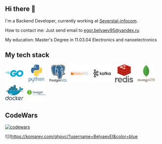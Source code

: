 ## Hi there 👋
I'm a Backend Developer, currently working at [Severstal-infocom](https://it.severstal.com/).

How to contact me: Just send email to [egor.belyaev95@yandex.ru](mailto:egor.belyaev95@yandex.ru)

My education: Master's Degree in 11.03.04 Electronics and nanoelectronics

## My tech stack

<img src="https://github.com/devicons/devicon/blob/master/icons/go/go-original-wordmark.svg" title="Go" alt="Go" width="60" height="60"/> &nbsp; 
<img src="https://github.com/devicons/devicon/blob/master/icons/python/python-original-wordmark.svg" width="60" height="60"/> &nbsp; 
<img src="https://github.com/devicons/devicon/blob/master/icons/postgresql/postgresql-original-wordmark.svg" width="60" height="60"/> &nbsp; 
<img src="https://github.com/devicons/devicon/blob/master/icons/rabbitmq/rabbitmq-original-wordmark.svg" width="60" height="60"/> &nbsp;
<img src="https://github.com/devicons/devicon/blob/master/icons/apachekafka/apachekafka-original-wordmark.svg" width="60" height="60"/> &nbsp; 
<img src="https://github.com/devicons/devicon/blob/master/icons/redis/redis-original-wordmark.svg" width="60" height="60"/> &nbsp; 
<img src="https://github.com/devicons/devicon/blob/master/icons/mongodb/mongodb-original-wordmark.svg" width="60" height="60"/> &nbsp; 
<img src="https://github.com/devicons/devicon/blob/master/icons/docker/docker-original-wordmark.svg" width="60" height="60"/> &nbsp; 
<img src="https://github.com/devicons/devicon/blob/master/icons/swagger/swagger-original-wordmark.svg" width="60" height="60"/> &nbsp;

## CodeWars
[![codewars](https://www.codewars.com/users/NiceIceEyeS/badges/large)](https://www.codewars.com/users/NiceIceEyeS)

![](https://komarev.com/ghpvc/?username=BelyaevEI&color=blue